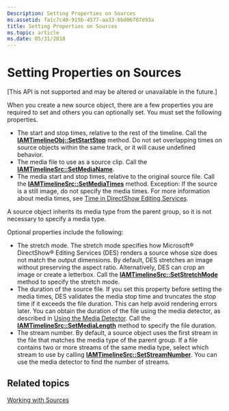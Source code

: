 ```yaml
---
Description: Setting Properties on Sources
ms.assetid: fa1c7c40-915b-4577-aa33-6bd06707d93a
title: Setting Properties on Sources
ms.topic: article
ms.date: 05/31/2018
---
```


# Setting Properties on Sources

\[This API is not supported and may be altered or unavailable in the future.\]

When you create a new source object, there are a few properties you are required to set and others you can optionally set. You must set the following properties.

-   The start and stop times, relative to the rest of the timeline. Call the [**IAMTimelineObj::SetStartStop**](iamtimelineobj-setstartstop.md) method. Do not set overlapping times on source objects within the same track, or it will cause undefined behavior.
-   The media file to use as a source clip. Call the [**IAMTimelineSrc::SetMediaName**](iamtimelinesrc-setmedianame.md).
-   The media start and stop times, relative to the original source file. Call the [**IAMTimelineSrc::SetMediaTimes**](iamtimelinesrc-setmediatimes.md) method. Exception: If the source is a still image, do not specify the media times. For more information about media times, see [Time in DirectShow Editing Services](time-in-directshow-editing-services.md).

A source object inherits its media type from the parent group, so it is not necessary to specify a media type.

Optional properties include the following:

-   The stretch mode. The stretch mode specifies how Microsoft® DirectShow® Editing Services (DES) renders a source whose size does not match the output dimensions. By default, DES stretches an image without preserving the aspect ratio. Alternatively, DES can crop an image or create a letterbox. Call the [**IAMTimelineSrc::SetStretchMode**](iamtimelinesrc-setstretchmode.md) method to specify the stretch mode.
-   The duration of the source file. If you set this property before setting the media times, DES validates the media stop time and truncates the stop time if it exceeds the file duration. This can help avoid rendering errors later. You can obtain the duration of the file using the media detector, as described in [Using the Media Detector](using-the-media-detector.md). Call the [**IAMTimelineSrc::SetMediaLength**](iamtimelinesrc-setmedialength.md) method to specify the file duration.
-   The stream number. By default, a source object uses the first stream in the file that matches the media type of the parent group. If a file contains two or more streams of the same media type, select which stream to use by calling [**IAMTimelineSrc::SetStreamNumber**](iamtimelinesrc-setstreamnumber.md). You can use the media detector to find the number of streams.

## Related topics

<dl> <dt>

[Working with Sources](working-with-sources.md)
</dt> </dl>

 

 



